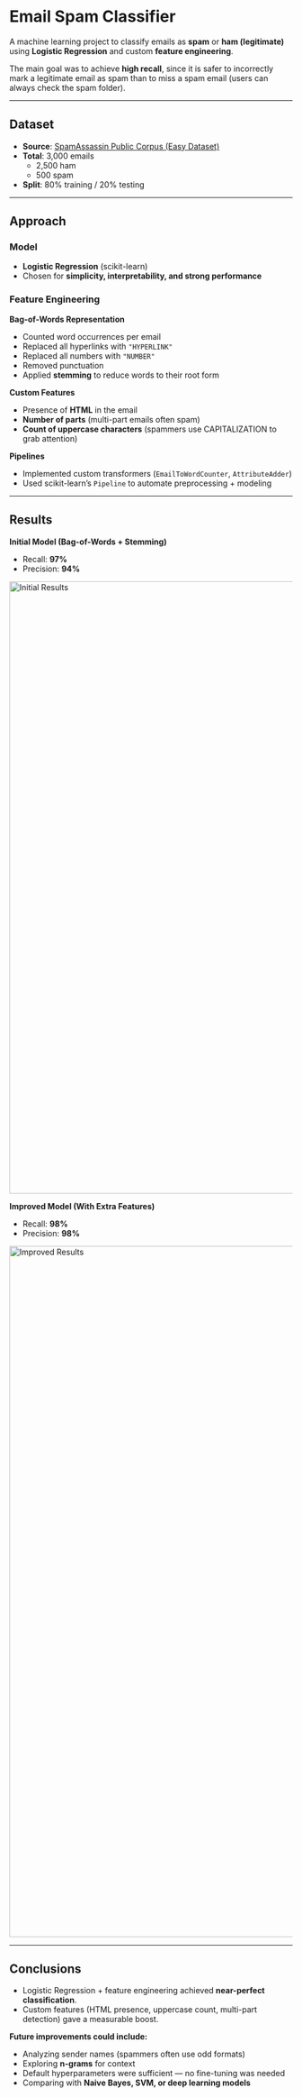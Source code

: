 # Email Spam Classifier  

A machine learning project to classify emails as **spam** or **ham (legitimate)** using **Logistic Regression** and custom **feature engineering**.  

The main goal was to achieve **high recall**, since it is safer to incorrectly mark a legitimate email as spam than to miss a spam email (users can always check the spam folder).  

---

## Dataset  

- **Source**: [SpamAssassin Public Corpus (Easy Dataset)](https://spamassassin.apache.org/old/publiccorpus/)  
- **Total**: 3,000 emails  
  - 2,500 ham  
  - 500 spam  
- **Split**: 80% training / 20% testing  

---

## Approach  

### Model  
- **Logistic Regression** (scikit-learn)  
- Chosen for **simplicity, interpretability, and strong performance**  

### Feature Engineering  

**Bag-of-Words Representation**  
- Counted word occurrences per email  
- Replaced all hyperlinks with `"HYPERLINK"`  
- Replaced all numbers with `"NUMBER"`  
- Removed punctuation  
- Applied **stemming** to reduce words to their root form  

**Custom Features**  
- Presence of **HTML** in the email  
- **Number of parts** (multi-part emails often spam)  
- **Count of uppercase characters** (spammers use CAPITALIZATION to grab attention)  

**Pipelines**  
- Implemented custom transformers (`EmailToWordCounter`, `AttributeAdder`)  
- Used scikit-learn’s `Pipeline` to automate preprocessing + modeling  

---

## Results  

**Initial Model (Bag-of-Words + Stemming)**  
- Recall: **97%**  
- Precision: **94%**  

<img width="1087" alt="Initial Results" src="https://github.com/user-attachments/assets/5f8cb08a-1922-4524-bef7-879433df60aa" />  

**Improved Model (With Extra Features)**  
- Recall: **98%**  
- Precision: **98%**  

<img width="1227" alt="Improved Results" src="https://github.com/user-attachments/assets/0515e997-8b64-41ef-a6bd-6f4ce63544b7" />  

---

## Conclusions  

- Logistic Regression + feature engineering achieved **near-perfect classification**.  
- Custom features (HTML presence, uppercase count, multi-part detection) gave a measurable boost.  

**Future improvements could include:**  
- Analyzing sender names (spammers often use odd formats)  
- Exploring **n-grams** for context
- Default hyperparameters were sufficient — no fine-tuning was needed
- Comparing with **Naive Bayes, SVM, or deep learning models**  
